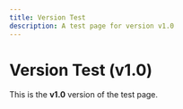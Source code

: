 ```yaml
---
title: Version Test
description: A test page for version v1.0
---
```


# Version Test (v1.0)

This is the **v1.0** version of the test page.
